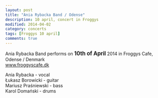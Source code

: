 ```yaml
---
layout: post
title: "Ania Rybacka Band / Odense"
description: 10 april, concert in Froggys
modified: 2014-04-02
category: concerts
tags: [Froggys 10 april]
comments: true
---
```

Ania Rybacka Band performs on <big>**10th of April**</big> 2014 in Froggys Cafe, Odense / Denmark<br>
<a href="http://froggyscafe.dk">www.froggyscafe.dk</a>

Ania Rybacka - vocal<br>
Łukasz Borowicki - guitar<br>
Mariusz Praśniewski - bass<br>
Karol Domański - drums<br>
